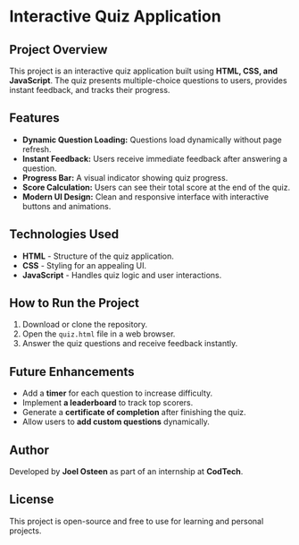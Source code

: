 # Interactive Quiz Application

## Project Overview
This project is an interactive quiz application built using **HTML, CSS, and JavaScript**. The quiz presents multiple-choice questions to users, provides instant feedback, and tracks their progress.

## Features
- **Dynamic Question Loading:** Questions load dynamically without page refresh.
- **Instant Feedback:** Users receive immediate feedback after answering a question.
- **Progress Bar:** A visual indicator showing quiz progress.
- **Score Calculation:** Users can see their total score at the end of the quiz.
- **Modern UI Design:** Clean and responsive interface with interactive buttons and animations.

## Technologies Used
- **HTML** - Structure of the quiz application.
- **CSS** - Styling for an appealing UI.
- **JavaScript** - Handles quiz logic and user interactions.

## How to Run the Project
1. Download or clone the repository.
2. Open the `quiz.html` file in a web browser.
3. Answer the quiz questions and receive feedback instantly.


## Future Enhancements
- Add a **timer** for each question to increase difficulty.
- Implement **a leaderboard** to track top scorers.
- Generate a **certificate of completion** after finishing the quiz.
- Allow users to **add custom questions** dynamically.

## Author
Developed by **Joel Osteen** as part of an internship at **CodTech**.

## License
This project is open-source and free to use for learning and personal projects.

